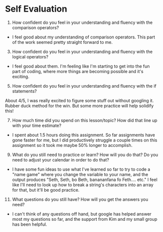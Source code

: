 # Self Evaluation

1. How confident do you feel in your understanding and fluency with the comparison operators?

- I feel good about my understanding of comparison operators. This part of the work seemed pretty straight forward to me.

3. How confident do you feel in your understanding and fluency with the logical operators?

- I feel good about them. I'm feeling like I'm starting to get into the fun part of coding, where more things are becoming possible and it's exciting.

5. How confident do you feel in your understanding and fluency with the if statements?

About 4/5, I was really excited to figure some stuff out without googling it. Rubber duck method for the win. But some more practice will help solidify this!

7. How much time did you spend on this lesson/topic? How did that line up with your time estimate?

- I spent about 1.5 hours doing this assignment. So far assignments have gone faster for me, but I did productively struggle a couple times on this assignment so it took me maybe 50% longer to accomplish.

9. What do you still need to practice or learn? How will you do that? Do you need to adjust your calendar in order to do that?

- I have some fun ideas to use what I've learned so far to try to code a "name game" where you change the variable to your name, and the output produces "Seth, Seth, bo Beth, banananfana fo Feth.... etc." I feel like I'll need to look up how to break a string's characters into an array for that, but it'll be good practice.

11. What questions do you still have? How will you get the answers you need?

- I can't think of any questions off hand, but google has helped answer most my questions so far, and the support from Kim and my small group has been helpful.
